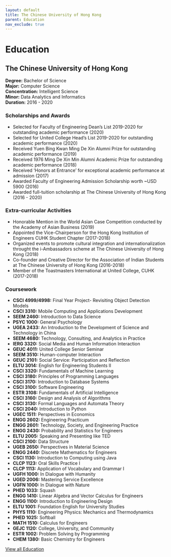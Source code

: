 ```yaml
---
layout: default
title: The Chinese University of Hong Kong
parent: Education
nav_exclude: true
---
```

# Education

## The Chinese University of Hong Kong
**Degree:** Bachelor of Science    
**Major:** Computer Science   
**Concentration:** Intelligent Science  
**Minor:** Data Analytics and Informatics  
**Duration:** 2016 - 2020  

### Scholarships and Awards
*	Selected for Faculty of Engineering Dean’s List 2019-2020 for outstanding academic performance (2020)
*	Selected for United College Head’s List 2019-2020 for outstanding academic performance (2020)
*	Received Yuen Bing Kwan Ming De Xin Alumni Prize for outstanding academic performance (2019)
*	Received 1976 Ming De Xin Min Alumni Academic Prize for outstanding academic performance (2018)             
*	Received ‘Honors at Entrance’ for exceptional academic performance at admission (2017)                                             
*	Awarded Faculty of Engineering Admission Scholarship worth ~USD 5900 (2016)
*	Awarded full-tuition scholarship at The Chinese University of Hong Kong (2016 - 2020)

### Extra-curricular Activities
*	Honorable Mention in the World Asian Case Competition conducted by the Academy of Asian Business (2019)                              
*	Appointed the Vice-Chairperson for the Hong Kong Institution of Engineers CUHK Student Chapter (2017-2018)
*	Organized events to promote cultural integration and internationalization throught the i-Ambassadors scheme at The Chinese University of Hong Kong (2018)
*	Co-founder and Creative Director for the Association of Indian Students at The Chinese University of Hong Kong (2016-2018)      
*	Member of the Toastmasters International at United College, CUHK (2017-2018)

### Coursework
* **CSCI 4999/4998:** Final Year Project- Revisiting Object Detection Models
* **CSCI 3310:** Mobile Computing and Applications Development
* **SEEM 2460:** Introduction to Data Science
* **PSYC 1000:** General Psychology
* **UGEA 2433:** An Introduction to the Development of Science and Technology in China
* **SEEM 4680:** Technology, Consulting, and Analytics in Practice
* **IERG 3320:** Social Media and Human Information Interaction
* **GEUC 4011:** United College Senior Seminar
* **SEEM 3510:** Human-computer Interaction
* **GEUC 2101:** Social Service: Participation and Reflection
* **ELTU 3014:** English for Engineering Students II
* **CSCI 3320:** Fundamentals of Machine Learning
* **CSCI 3180:** Principles of Programming Languages
* **CSCI 3170:** Introduction to Database Systems
* **CSCI 3100:** Software Engineering
* **ESTR 3108:** Fundamentals of Artificial Intelligence
* **CSCI 3160:** Design and Analysis of Algorithms
* **CSCI 3130:** Formal Languages and Automata Theory
* **CSCI 2040:** Introduction to Python
* **UGEC 1511:** Perspectives in Economics
* **ENGG 2602:** Engineering Practicum
* **ENGG 2601:** Technology, Society, and Engineering Practice
* **ENGG 2430:** Probability and Statistics for Engineers
* **ELTU 2005:** Speaking and Presenting like TED
* **CSCI 2100:** Data Structure
* **UGEB 2650:** Perspectives in Material Science
* **ENGG 2440:** Discrete Mathematics for Engineers
* **CSCI 1130:** Introduction to Computing using Java
* **CLCP 1123:** Oral Skills Practice I
* **CLCP 1113:** Application of Vocabulary and Grammar I
* **UGFH 1000:** In Dialogue with Humanity
* **UGED 2006:** Mastering Service Excellence
* **UGFN 1000:** In Dialogue with Nature
* **PHED 1033:** Squash
* **ENGG 1410:** Linear Algebra and Vector Calculus for Engineers
* **ENGG 1100:** Introduction to Engineering Design
* **ELTU 1001:** Foundation English for University Studies
* **PHYS 1110:** Engineering Physics: Mechanics and Thermodynamics
* **PHED 1025:** Softball
* **MATH 1510:** Calculus for Engineers
* **GEJC 1120:** College, University, and Community
* **ESTR 1002:** Problem Solving by Programming
* **CHEM 1380:** Basic Chemistry for Engineers



[View all Education](https://muditchaudhary.github.io/docs/education/)